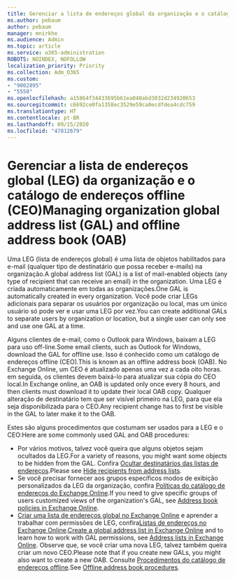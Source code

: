 ```yaml
---
title: Gerenciar a lista de endereços global da organização e o catálogo de endereços offline
ms.author: pebaum
author: pebaum
manager: mnirkhe
ms.audience: Admin
ms.topic: article
ms.service: o365-administration
ROBOTS: NOINDEX, NOFOLLOW
localization_priority: Priority
ms.collection: Adm_O365
ms.custom:
- "9002895"
- "5550"
ms.openlocfilehash: a15864f34433695b61ea040abd3032d234920653
ms.sourcegitcommit: c6692ce0fa1358ec3529e59ca0ecdfdea4cdc759
ms.translationtype: HT
ms.contentlocale: pt-BR
ms.lasthandoff: 09/15/2020
ms.locfileid: "47812679"
---
```

# <a name="managing-organization-global-address-list-gal-and-offline-address-book-oab"></a><span data-ttu-id="3f30a-102">Gerenciar a lista de endereços global (LEG) da organização e o catálogo de endereços offline (CEO)</span><span class="sxs-lookup"><span data-stu-id="3f30a-102">Managing organization global address list (GAL) and offline address book (OAB)</span></span>

<span data-ttu-id="3f30a-103">Uma LEG (lista de endereços global) é uma lista de objetos habilitados para e-mail (qualquer tipo de destinatário que possa receber e-mails) na organização.</span><span class="sxs-lookup"><span data-stu-id="3f30a-103">A global address list (GAL) is a list of mail-enabled objects (any type of recipient that can receive an email) in the organization.</span></span> <span data-ttu-id="3f30a-104">Uma LEG é criada automaticamente em todas as organizações.</span><span class="sxs-lookup"><span data-stu-id="3f30a-104">One GAL is automatically created in every organization.</span></span> <span data-ttu-id="3f30a-105">Você pode criar LEGs adicionais para separar os usuários por organização ou local, mas um único usuário só pode ver e usar uma LEG por vez.</span><span class="sxs-lookup"><span data-stu-id="3f30a-105">You can create additional GALs to separate users by organization or location, but a single user can only see and use one GAL at a time.</span></span>

<span data-ttu-id="3f30a-106">Alguns clientes de e-mail, como o Outlook para Windows, baixam a LEG para uso off-line.</span><span class="sxs-lookup"><span data-stu-id="3f30a-106">Some email clients, such as Outlook for Windows, download the GAL for offline use.</span></span> <span data-ttu-id="3f30a-107">Isso é conhecido como um catálogo de endereços offline (CEO).</span><span class="sxs-lookup"><span data-stu-id="3f30a-107">This is known as an offline address book (OAB).</span></span> <span data-ttu-id="3f30a-108">No Exchange Online, um CEO é atualizado apenas uma vez a cada oito horas. em seguida, os clientes devem baixá-lo para atualizar sua cópia do CEO local.</span><span class="sxs-lookup"><span data-stu-id="3f30a-108">In Exchange online, an OAB is updated only once every 8 hours, and then clients must download it to update their local OAB copy.</span></span> <span data-ttu-id="3f30a-109">Qualquer alteração de destinatário tem que ser visível primeiro na LEG, para que ela seja disponibilizada para o CEO.</span><span class="sxs-lookup"><span data-stu-id="3f30a-109">Any recipient change has to first be visible in the GAL to later make it to the OAB.</span></span>

<span data-ttu-id="3f30a-110">Estes são alguns procedimentos que costumam ser usados para a LEG e o CEO:</span><span class="sxs-lookup"><span data-stu-id="3f30a-110">Here are some commonly used GAL and OAB procedures:</span></span>

- <span data-ttu-id="3f30a-111">Por vários motivos, talvez você queira que alguns objetos sejam ocultados da LEG.</span><span class="sxs-lookup"><span data-stu-id="3f30a-111">For a variety of reasons, you might want some objects to be hidden from the GAL.</span></span> <span data-ttu-id="3f30a-112">Confira [Ocultar destinatários das listas de endereços](https://docs.microsoft.com/exchange/address-books/address-lists/manage-address-lists#hide-recipients-from-address-lists).</span><span class="sxs-lookup"><span data-stu-id="3f30a-112">Please see [Hide recipients from address lists](https://docs.microsoft.com/exchange/address-books/address-lists/manage-address-lists#hide-recipients-from-address-lists).</span></span>
- <span data-ttu-id="3f30a-113">Se você precisar fornecer aos grupos específicos modos de exibição personalizados da LEG da organização, confira [Políticas do catálogo de endereços do Exchange Online](https://docs.microsoft.com/exchange/address-books/address-book-policies/address-book-policies).</span><span class="sxs-lookup"><span data-stu-id="3f30a-113">If you need to give specific groups of users customized views of the organization's GAL, see [Address book policies in Exchange Online](https://docs.microsoft.com/exchange/address-books/address-book-policies/address-book-policies).</span></span>
- <span data-ttu-id="3f30a-114">[Criar uma lista de endereços global no Exchange Online](https://docs.microsoft.com/exchange/address-books/address-lists/create-global-address-list) e aprender a trabalhar com permissões de LEG, confira[Listas de endereços no Exchange Online](https://docs.microsoft.com/exchange/address-books/address-lists/address-lists).</span><span class="sxs-lookup"><span data-stu-id="3f30a-114">[Create a global address list in Exchange Online](https://docs.microsoft.com/exchange/address-books/address-lists/create-global-address-list) and to learn how to work with GAL permissions, see [Address lists in Exchange Online](https://docs.microsoft.com/exchange/address-books/address-lists/address-lists).</span></span> <span data-ttu-id="3f30a-115">Observe que, se você criar uma nova LEG, talvez também queira criar um novo CEO.</span><span class="sxs-lookup"><span data-stu-id="3f30a-115">Please note that if you create new GALs, you might also want to create a new OAB.</span></span> <span data-ttu-id="3f30a-116">Consulte [Procedimentos do catálogo de endereços offline](https://docs.microsoft.com/exchange/address-books/offline-address-books/offline-address-book-procedures).</span><span class="sxs-lookup"><span data-stu-id="3f30a-116">See [Offline address book procedures](https://docs.microsoft.com/exchange/address-books/offline-address-books/offline-address-book-procedures).</span></span>
